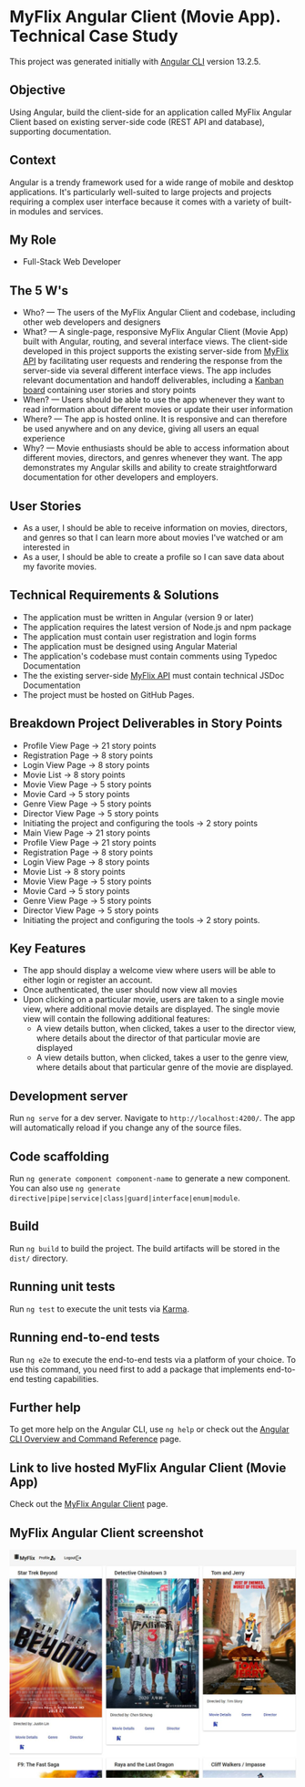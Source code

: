 # MyFlix Angular Client (Movie App). Technical Case Study

This project was generated initially with [Angular CLI](https://github.com/angular/angular-cli) version 13.2.5.

## Objective
Using Angular, build the client-side for an application called MyFlix Angular Client based on existing server-side code (REST API and database), supporting documentation.

## Context
Angular is a trendy framework used for a wide range of mobile and desktop applications. It's particularly well-suited to large projects and projects requiring a complex user interface because it comes with a variety of built-in modules and services.

## My Role
- Full-Stack Web Developer

## The 5 W's
- Who? — The users of the MyFlix Angular Client and codebase, including other web developers and designers
- What? — A single-page, responsive MyFlix Angular Client (Movie App) built with Angular, routing, and several interface views. The client-side developed in this project supports the existing server-side from [MyFlix API](https://github.com/nickbalan/myflix) by facilitating user requests and rendering the response from the server-side via several different interface views. The app includes relevant documentation and handoff deliverables, including a [Kanban board](https://trello.com/b/uaMESjar/a6-movie-app-kanban-project) containing user stories and story points
- When? — Users should be able to use the app whenever they want to read information about different movies or update their user information
- Where? — The app is hosted online. It is responsive and can therefore be used anywhere and on any device, giving all users an equal experience
- Why? — Movie enthusiasts should be able to access information about different movies, directors, and genres whenever they want. The app demonstrates my Angular skills and ability to create straightforward documentation for other developers and employers.

## User Stories
- As a user, I should be able to receive information on movies, directors, and genres so that I can learn more about movies I've watched or am interested in
- As a user, I should be able to create a profile so I can save data about my favorite movies.

## Technical Requirements & Solutions
- The application must be written in Angular (version 9 or later)  
- The application requires the latest version of Node.js and npm package  
- The application must contain user registration and login forms  
- The application must be designed using Angular Material   
- The application's codebase must contain comments using Typedoc Documentation 
- The the existing server-side [MyFlix API](https://github.com/nickbalan/myflix) must contain technical JSDoc Documentation
- The project must be hosted on GitHub Pages.

## Breakdown Project Deliverables in Story Points
- Profile View Page -> 21 story points
- Registration Page -> 8 story points
- Login View Page -> 8 story points 
- Movie List -> 8 story points
- Movie View Page -> 5 story points
- Movie Card -> 5 story points
- Genre View Page -> 5 story points
- Director View Page -> 5 story points
- Initiating the project and configuring the tools -> 2 story points
- Main View Page -> 21 story points
- Profile View Page -> 21 story points
- Registration Page -> 8 story points
- Login View Page -> 8 story points 
- Movie List -> 8 story points
- Movie View Page -> 5 story points
- Movie Card -> 5 story points
- Genre View Page -> 5 story points
- Director View Page -> 5 story points
- Initiating the project and configuring the tools -> 2 story points.

## Key Features  
- The app should display a welcome view where users will be able to either login or register an account.  
- Once authenticated, the user should now view all movies
- Upon clicking on a particular movie, users are taken to a single movie view, where additional movie details are displayed. The single movie view will contain the following additional features:   
  - A view details button, when clicked, takes a user to the director view​, where details about the director of that particular movie are displayed 
  - A view details button, when clicked, takes a user to the ​genre view​, where details about that particular genre of the movie are displayed. 

## Development server
Run `ng serve` for a dev server. Navigate to `http://localhost:4200/`. The app will automatically reload if you change any of the source files.

## Code scaffolding
Run `ng generate component component-name` to generate a new component. You can also use `ng generate directive|pipe|service|class|guard|interface|enum|module`.

## Build
Run `ng build` to build the project. The build artifacts will be stored in the `dist/` directory.

## Running unit tests
Run `ng test` to execute the unit tests via [Karma](https://karma-runner.github.io).

## Running end-to-end tests
Run `ng e2e` to execute the end-to-end tests via a platform of your choice. To use this command, you need first to add a package that implements end-to-end testing capabilities.

## Further help
To get more help on the Angular CLI, use `ng help` or check out the [Angular CLI Overview and Command Reference](https://angular.io/cli) page.

## Link to live hosted MyFlix Angular Client (Movie App)
Check out the [MyFlix Angular Client](https://nickbalan.github.io/myflix-angular-client) page.

## MyFlix Angular Client screenshot

![Livescreen](src/assets/img/Livescreen_MyFlix_Angular_Client.JPG)
